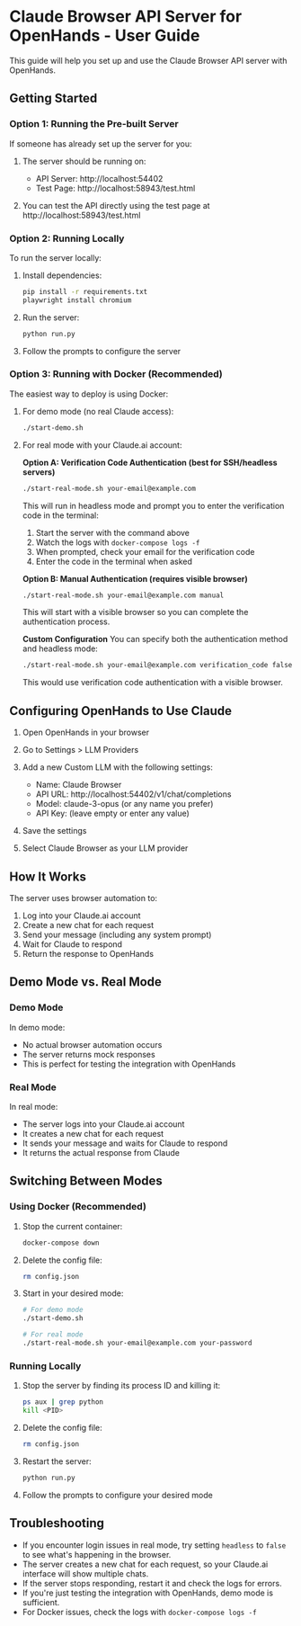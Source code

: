 # Claude Browser API Server for OpenHands - User Guide

This guide will help you set up and use the Claude Browser API server with OpenHands.

## Getting Started

### Option 1: Running the Pre-built Server
If someone has already set up the server for you:

1. The server should be running on:
   - API Server: http://localhost:54402
   - Test Page: http://localhost:58943/test.html

2. You can test the API directly using the test page at http://localhost:58943/test.html

### Option 2: Running Locally
To run the server locally:

1. Install dependencies:
   ```bash
   pip install -r requirements.txt
   playwright install chromium
   ```

2. Run the server:
   ```bash
   python run.py
   ```

3. Follow the prompts to configure the server

### Option 3: Running with Docker (Recommended)
The easiest way to deploy is using Docker:

1. For demo mode (no real Claude access):
   ```bash
   ./start-demo.sh
   ```

2. For real mode with your Claude.ai account:

   **Option A: Verification Code Authentication (best for SSH/headless servers)**
   ```bash
   ./start-real-mode.sh your-email@example.com
   ```
   
   This will run in headless mode and prompt you to enter the verification code in the terminal:
   1. Start the server with the command above
   2. Watch the logs with `docker-compose logs -f`
   3. When prompted, check your email for the verification code
   4. Enter the code in the terminal when asked
   
   **Option B: Manual Authentication (requires visible browser)**
   ```bash
   ./start-real-mode.sh your-email@example.com manual
   ```
   
   This will start with a visible browser so you can complete the authentication process.
   
   **Custom Configuration**
   You can specify both the authentication method and headless mode:
   ```bash
   ./start-real-mode.sh your-email@example.com verification_code false
   ```
   
   This would use verification code authentication with a visible browser.

## Configuring OpenHands to Use Claude

1. Open OpenHands in your browser

2. Go to Settings > LLM Providers

3. Add a new Custom LLM with the following settings:
   - Name: Claude Browser
   - API URL: http://localhost:54402/v1/chat/completions
   - Model: claude-3-opus (or any name you prefer)
   - API Key: (leave empty or enter any value)

4. Save the settings

5. Select Claude Browser as your LLM provider

## How It Works

The server uses browser automation to:
1. Log into your Claude.ai account
2. Create a new chat for each request
3. Send your message (including any system prompt)
4. Wait for Claude to respond
5. Return the response to OpenHands

## Demo Mode vs. Real Mode

### Demo Mode
In demo mode:
- No actual browser automation occurs
- The server returns mock responses
- This is perfect for testing the integration with OpenHands

### Real Mode
In real mode:
- The server logs into your Claude.ai account
- It creates a new chat for each request
- It sends your message and waits for Claude to respond
- It returns the actual response from Claude

## Switching Between Modes

### Using Docker (Recommended)
1. Stop the current container:
   ```bash
   docker-compose down
   ```

2. Delete the config file:
   ```bash
   rm config.json
   ```

3. Start in your desired mode:
   ```bash
   # For demo mode
   ./start-demo.sh
   
   # For real mode
   ./start-real-mode.sh your-email@example.com your-password
   ```

### Running Locally
1. Stop the server by finding its process ID and killing it:
   ```bash
   ps aux | grep python
   kill <PID>
   ```

2. Delete the config file:
   ```bash
   rm config.json
   ```

3. Restart the server:
   ```bash
   python run.py
   ```

4. Follow the prompts to configure your desired mode

## Troubleshooting

- If you encounter login issues in real mode, try setting `headless` to `false` to see what's happening in the browser.
- The server creates a new chat for each request, so your Claude.ai interface will show multiple chats.
- If the server stops responding, restart it and check the logs for errors.
- If you're just testing the integration with OpenHands, demo mode is sufficient.
- For Docker issues, check the logs with `docker-compose logs -f`